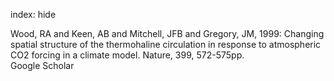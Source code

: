 index: hide

<div class="Citation">

  <div class="Citation-body">
    <div class="Citation-text">Wood, RA and Keen, AB and Mitchell, JFB and Gregory, JM, 1999: Changing spatial structure of the thermohaline circulation in response to atmospheric CO2 forcing in a climate model. <span class="Article-journal">Nature, </span><span class="Article-volume">399, </span>572-575pp.</div>
    <div class="Citation-links">
      <div class="CitationLink" data-href="https://scholar.google.com/scholar?q=Changing+spatial+structure+of+the+thermohaline+circulation+in+response+to+atmospheric+CO2+forcing+in+a+climate+model">
        <div class="CitationLink-icon CitationLink-Scholar"></div>
        <div class="CitationLink-text">Google Scholar</div>
      </div>
    </div>
  </div>
</div>


<div class="Citation-copy">

</div>
